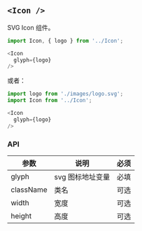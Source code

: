 ## `<Icon />`

SVG Icon 组件。

```javascript
import Icon, { logo } from '../Icon';

<Icon
  glyph={logo}
/>
```

或者：

```javascript
import logo from './images/logo.svg';
import Icon from '../Icon';

<Icon
  glyph={logo}
/>
```

### API

参数 | 说明 | 必须
---|---|---
glyph | svg 图标地址变量 | 必填
className | 类名 | 可选
width | 宽度 | 可选
height | 高度 | 可选
